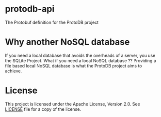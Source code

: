# protodb-api
The Protobuf definition for the ProtoDB project

# Why another NoSQL database
If you need a local database that avoids the overheads of a server, you use the SQLite Project.
What if you need a local NoSQL database ??
Providing a file based local NoSQL database is what the ProtoDB project aims to achieve.

# License
This project is licensed under the Apache License, Version 2.0.
See [LICENSE](LICENSE) file for a copy of the license.
